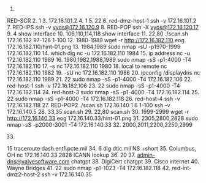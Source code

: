1.
RED-SCR
2.
1
3.
172.16.101.2
4.
1
5.
22
6.
red-dmz-host-1
ssh -v 172.16.101.2
7.
RED-IPS
ssh -v vyos@172.16.120.9
8.
RED-POP
ssh -X vyos@172.16.120.17
9.
4
show interface
10.
106,110,114,118
show interface
11.
22,80
./scan.sh 
172.16.182
97-126
1-100
12.
1980-1989
wget -r http://172.16.182.110
eog 172.16.182.110/hint-01.png
13.
1984,1989
sudo nmap -sU -p1970-1999 172.16.182.110
14.
which dig
nc -u 172.16.182.110 1984
15.
ip address
nc -u 172.16.182.110 1989
16.
1980,1982,1988,1989
sudo nmap -sS -p1-4000 -T4 172.16.182.110
17.
-s
nc 172.16.182.110 1980
18.
local to remote
nc 172.16.182.110 1982
19.
-sU
nc 172.16.182.110 1988
20.
ipconfig /displaydns
nc 172.16.182.110 1989
21.
22
sudo nmap -sS -p1-4000 -T4 172.16.182.106
22.
red-host-1
ssh -v 172.16.182.106
23.
22
sudo nmap -sS -p1-4000 -T4 172.16.182.114
24.
red-host-3
sudo nmap -sS -p1-4000 -T4 172.16.182.114
25.
22
sudo nmap -sS -p1-4000 -T4 172.16.182.118
26.
red-host-4
ssh -v 172.16.182.118
27.
RED-POP2
./scan.sh
172.16.140
1
6
1-100
ssh -v 172.16.140.5
28.
33,35
scan.sh
29.
22,80
scan.sh
30.
1999-2999
wget -r http://172.16.140.33
eog 172.16.140.33/hint-01.png
31.
2305,2800,2828
sudo nmap -sS -p2000-3001 -T4 172.16.140.33
32.
2000,2011,2200,2250,2999

33.
15
traceroute dash.ent1.pcte.mil
34.
6
dig dtic.mil NS +short
35.
Columbus, OH
nc 172.16.140.33 2828
ICANN lookup
36.
20
37.
admin-dns@valvesoftware.com
chatgpt
38.
DigiCert
chatgpt
39.
Cisco
internet
40.
Wayne Bridges
41.
22
sudo nmap -p1-1023 -T4 172.16.182.118
42.
red-int-dmz2-host-2
ssh -v 172.16.140.35
